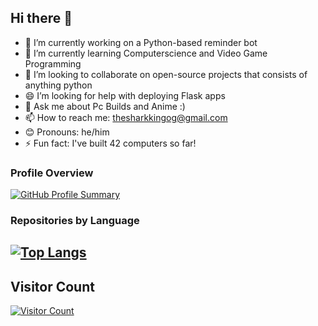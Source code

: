 ## Hi there 👋

- 🔭 I’m currently working on a Python-based reminder bot 
- 🌱 I’m currently learning Computerscience and Video Game Programming
- 🤝 I’m looking to collaborate on open-source projects that consists of anything python
- 😄 I’m looking for help with deploying Flask apps  
- 💬 Ask me about Pc Builds and Anime :)
- 📫 How to reach me: thesharkkingog@gmail.com  
- 😊 Pronouns: he/him  
- ⚡ Fun fact: I've built 42 computers so far!  

### Profile Overview
[![GitHub Profile Summary](https://github-profile-summary-cards.vercel.app/api/cards/profile-details?username=TheSharkKing&theme=default)](https://github.com/TheSharkKing)

### Repositories by Language
[![Top Langs](https://github-profile-summary-cards.vercel.app/api/cards/repos-per-language?username=TheSharkKing&theme=default)](https://github.com/TheSharkKing) 
---

## Visitor Count
[![Visitor Count](https://profile-counter.glitch.me/TheSharkKing/count.svg)](https://github.com/TheSharkKing)
